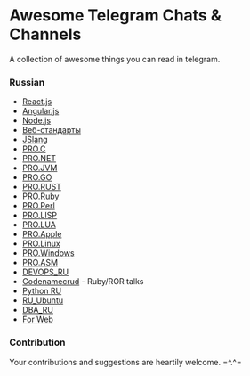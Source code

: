 # Awesome Telegram Chats & Channels

A collection of awesome things you can read in telegram.

### Russian

- [React.js](https://telegram.me/react_js)
- [Angular.js](https://telegram.me/angular_js)
- [Node.js](https://telegram.me/nodejs_ru)
- [Веб-стандарты](https://telegram.me/webstandards_ru)
- [JSlang](https://telegram.me/JSlang)
- [PRO.C](https://telegram.me/proCxx)
- [PRO.NET](https://telegram.me/jdotnetchat)
- [PRO.JVM](https://telegram.me/JVMchat)
- [PRO.GO](https://telegram.me/proGo)
- [PRO.RUST](https://telegram.me/proRust)
- [PRO.Ruby](https://telegram.me/joinchat/Be4rsT2NuB3CyJaF26j1kA)
- [PRO.Perl](https://telegram.me/joinchat/Be4rsT4DDU3xVxVriFNTyw)
- [PRO.LISP](https://telegram.me/joinchat/Be4rsTvFzQ4yIktHsNNYrA)
- [PRO.LUA](https://telegram.me/proLUA)
- [PRO.Apple](https://telegram.me/proApple)
- [PRO.Linux](https://telegram.me/joinchat/A2eDLzu6qWFlMl2nLn9SEA)
- [PRO.Windows](https://telegram.me/joinchat/Be4rsT5IrA8x69FnrpMMvw)
- [PRO.ASM](https://telegram.me/proAsm)
- [DEVOPS_RU](https://telegram.me/devops_ru)
- [Codenamecrud](https://telegram.me/codenamecrud) - Ruby/ROR talks
- [Python RU](https://telegram.me/ru_python)
- [RU_Ubuntu](https://telegram.me/ru_ubuntu)
- [DBA_RU](https://telegram.me/dba_ru)
- [For Web](https://telegram.me/forwebdev)

### Contribution

Your contributions and suggestions are heartily welcome. =^.^=
